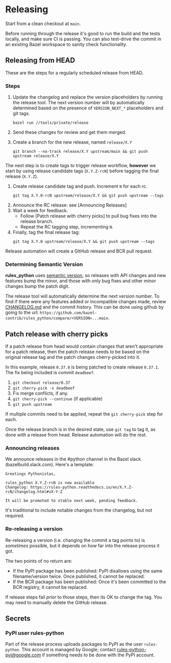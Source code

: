 # Releasing

Start from a clean checkout at `main`.

Before running through the release it's good to run the build and the tests
locally, and make sure CI is passing. You can also test-drive the commit in an
existing Bazel workspace to sanity check functionality.

## Releasing from HEAD

These are the steps for a regularly scheduled release from HEAD.

### Steps

1. Update the changelog and replace the version placeholders by running the
   release tool. The next version number will by automatically determined
   based on the presence of `VERSION_NEXT_*` placeholders and git tags.

   ```shell
   bazel run //tools/private/release
   ```

1. Send these changes for review and get them merged.
1. Create a branch for the new release, named `release/X.Y`
   ```
   git branch --no-track release/X.Y upstream/main && git push upstream release/X.Y
   ```

The next step is to create tags to trigger release workflow, **however**
we start by using release candidate tags (`X.Y.Z-rcN`) before tagging the
final release (`X.Y.Z`).

1. Create release candidate tag and push. Increment `N` for each rc.
   ```
   git tag X.Y.0-rcN upstream/release/X.Y && git push upstream --tags
   ```
2. Announce the RC release: see [Announcing Releases]
3. Wait a week for feedback.
   * Follow [Patch release with cherry picks] to pull bug fixes into the
     release branch.
   * Repeat the RC tagging step, incrementing `N`.
4. Finally, tag the final release tag:
   ```
   git tag X.Y.0 upstream/release/X.Y && git push upstream --tags
   ```

Release automation will create a GitHub release and BCR pull request.

### Determining Semantic Version

**rules_python** uses [semantic version](https://semver.org), so releases with
API changes and new features bump the minor, and those with only bug fixes and
other minor changes bump the patch digit.

The release tool will automatically determine the next version number. To find
if there were any features added or incompatible changes made, review
[CHANGELOG.md](CHANGELOG.md) and the commit history. This can be done using
github by going to the url:
`https://github.com/bazel-contrib/rules_python/compare/<VERSION>...main`.

## Patch release with cherry picks

If a patch release from head would contain changes that aren't appropriate for
a patch release, then the patch release needs to be based on the original
release tag and the patch changes cherry-picked into it.

In this example, release `0.37.0` is being patched to create release `0.37.1`.
The fix being included is commit `deadbeef`.

1. `git checkout release/0.37`
1. `git cherry-pick -x deadbeef`
1. Fix merge conflicts, if any.
1. `git cherry-pick --continue` (if applicable)
1. `git push upstream`

If multiple commits need to be applied, repeat the `git cherry-pick` step for
each.

Once the release branch is in the desired state, use `git tag` to tag it, as
done with a release from head. Release automation will do the rest.

### Announcing releases

We announce releases in the #python channel in the Bazel slack
(bazelbuild.slack.com). Here's a template:

```
Greetings Pythonistas,

rules_python X.Y.Z-rcN is now available
Changelog: https://rules-python.readthedocs.io/en/X.Y.Z-rcN/changelog.html#vX-Y-Z

It will be promoted to stable next week, pending feedback.
```

It's traditional to include notable changes from the changelog, but not
required.

### Re-releasing a version

Re-releasing a version (i.e. changing the commit a tag points to)  is
*sometimes* possible, but it depends on how far into the release process it got.

The two points of no return are:
 * If the PyPI package has been published: PyPI disallows using the same
   filename/version twice. Once published, it cannot be replaced.
 * If the BCR package has been published: Once it's been committed to the BCR
   registry, it cannot be replaced.

If release steps fail _prior_ to those steps, then its OK to change the tag. You
may need to manually delete the GitHub release.

## Secrets

### PyPI user rules-python

Part of the release process uploads packages to PyPI as the user `rules-python`.
This account is managed by Google; contact rules-python-pyi@google.com if
something needs to be done with the PyPI account.
